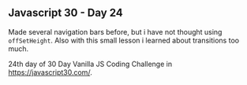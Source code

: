## Javascript 30 - Day 24

Made several navigation bars before, but i have not thought using `offSetHeight`. Also with this small lesson i learned about transitions too much. 

24th day of 30 Day Vanilla JS Coding Challenge in https://javascript30.com/.
